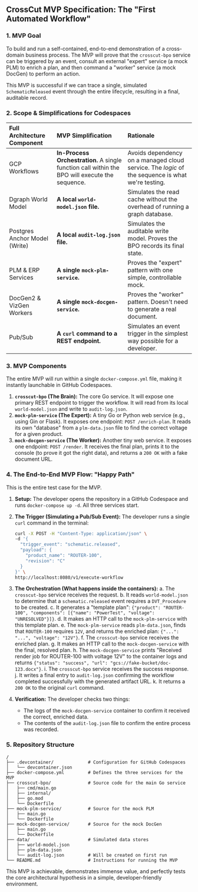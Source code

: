 ## CrossCut MVP Specification: The "First Automated Workflow"

### 1. MVP Goal

To build and run a self-contained, end-to-end demonstration of a cross-domain business process. The MVP will prove that the `crosscut-bpo` service can be triggered by an event, consult an external "expert" service (a mock PLM) to enrich a plan, and then command a "worker" service (a mock DocGen) to perform an action.

This MVP is successful if we can trace a single, simulated `SchematicReleased` event through the entire lifecycle, resulting in a final, auditable record.

### 2. Scope & Simplifications for Codespaces

| Full Architecture Component | MVP Simplification | Rationale |
| :--- | :--- | :--- |
| GCP Workflows | **In-Process Orchestration.** A single function call within the BPO will execute the sequence. | Avoids dependency on a managed cloud service. The *logic* of the sequence is what we're testing. |
| Dgraph World Model | **A local `world-model.json` file.** | Simulates the read cache without the overhead of running a graph database. |
| Postgres Anchor Model (Write) | **A local `audit-log.json` file.** | Simulates the auditable write model. Proves the BPO records its final state. |
| PLM & ERP Services | **A single `mock-plm-service`.** | Proves the "expert" pattern with one simple, controllable mock. |
| DocGen2 & VizGen Workers | **A single `mock-docgen-service`.** | Proves the "worker" pattern. Doesn't need to generate a real document. |
| Pub/Sub | **A `curl` command to a REST endpoint.** | Simulates an event trigger in the simplest way possible for a developer. |

### 3. MVP Components

The entire MVP will run within a single `docker-compose.yml` file, making it instantly launchable in GitHub Codespaces.

1.  **`crosscut-bpo` (The Brain):** The core Go service. It will expose one primary REST endpoint to trigger the workflow. It will read from its local `world-model.json` and write to `audit-log.json`.
2.  **`mock-plm-service` (The Expert):** A tiny Go or Python web service (e.g., using Gin or Flask). It exposes one endpoint: `POST /enrich-plan`. It reads its own "database" from a `plm-data.json` file to find the correct voltage for a given product.
3.  **`mock-docgen-service` (The Worker):** Another tiny web service. It exposes one endpoint: `POST /render`. It receives the final plan, prints it to the console (to prove it got the right data), and returns a `200 OK` with a fake document URL.

### 4. The End-to-End MVP Flow: "Happy Path"

This is the entire test case for the MVP.

1.  **Setup:** The developer opens the repository in a GitHub Codespace and runs `docker-compose up -d`. All three services start.

2.  **The Trigger (Simulating a Pub/Sub Event):** The developer runs a single `curl` command in the terminal:
    ```bash
    curl -X POST -H "Content-Type: application/json" \
    -d '{
      "trigger_event": "schematic.released",
      "payload": {
        "product_name": "ROUTER-100",
        "revision": "C"
      }
    }' \
    http://localhost:8080/v1/execute-workflow
    ```

3.  **The Orchestration (What happens inside the containers):**
    a. The `crosscut-bpo` service receives the request.
    b. It reads `world-model.json` to determine that a `schematic.released` event requires a `DVT_Procedure` to be created.
    c. It generates a "template plan": `{"product": "ROUTER-100", "components": [{"name": "PowerTest", "voltage": "UNRESOLVED"}]}`.
    d. It makes an HTTP call to the `mock-plm-service` with this template plan.
    e. The `mock-plm-service` reads `plm-data.json`, finds that `ROUTER-100` requires `12V`, and returns the enriched plan: `{"...": "...", "voltage": "12V"}`.
    f. The `crosscut-bpo` service receives the enriched plan.
    g. It makes an HTTP call to the `mock-docgen-service` with the final, resolved plan.
    h. The `mock-docgen-service` prints "Received render job for ROUTER-100 with voltage 12V" to the container logs and returns `{"status": "success", "url": "gcs://fake-bucket/doc-123.docx"}`.
    i. The `crosscut-bpo` service receives the success response.
    j. It writes a final entry to `audit-log.json` confirming the workflow completed successfully with the generated artifact URL.
    k. It returns a `200 OK` to the original `curl` command.

4.  **Verification:** The developer checks two things:
    *   The logs of the `mock-docgen-service` container to confirm it received the correct, enriched data.
    *   The contents of the `audit-log.json` file to confirm the entire process was recorded.

### 5. Repository Structure

```
/
├── .devcontainer/             # Configuration for GitHub Codespaces
│   └── devcontainer.json
├── docker-compose.yml         # Defines the three services for the MVP
├── crosscut-bpo/              # Source code for the main Go service
│   ├── cmd/main.go
│   ├── internal/
│   ├── go.mod
│   └── Dockerfile
├── mock-plm-service/          # Source for the mock PLM
│   ├── main.go
│   └── Dockerfile
├── mock-docgen-service/       # Source for the mock DocGen
│   ├── main.go
│   └── Dockerfile
├── data/                      # Simulated data stores
│   ├── world-model.json
│   ├── plm-data.json
│   └── audit-log.json         # Will be created on first run
└── README.md                  # Instructions for running the MVP
```

This MVP is achievable, demonstrates immense value, and perfectly tests the core architectural hypothesis in a simple, developer-friendly environment.